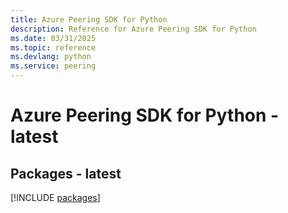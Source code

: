 ```yaml
---
title: Azure Peering SDK for Python
description: Reference for Azure Peering SDK for Python
ms.date: 03/31/2025
ms.topic: reference
ms.devlang: python
ms.service: peering
---
```

# Azure Peering SDK for Python - latest
## Packages - latest
[!INCLUDE [packages](peering-index.md)]